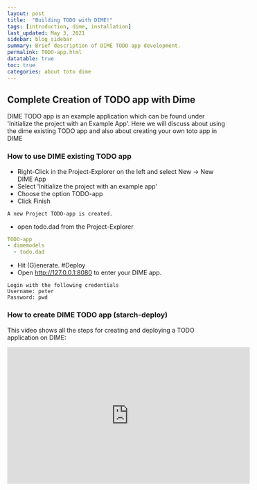 ```yaml
---
layout: post
title:  "Building TODO with DIME!"
tags: [introduction, dime, installation]
last_updated: May 3, 2021
sidebar: blog_sidebar
summary: Brief description of DIME TODO app development.
permalink: TODO-app.html
datatable: true
toc: true
categories: about toto dime
---
```

## Complete Creation of TODO app with Dime

DIME TODO app is an example application which can be found under 'Initialize the project with an Example App'. Here we will discuss about using the dime existing TODO app and also about creating your own toto app in DIME

### How to use DIME existing TODO app

- Right-Click in the Project-Explorer on the left and select New -> New DIME App
- Select 'Initialize the project with an example app'
- Choose the option TODO-app 
- Click Finish

```
A new Project TODO-app is created.
```
- open todo.dad from the Project-Explorer

```yaml
TODO-app
- dimemodels
  - todo.dad
```  

- Hit (G)enerate. 
#Deploy
- Open http://127.0.0.1:8080 to enter your DIME app.

```
Login with the following credentials
Username: peter
Password: pwd
```

### How to create DIME TODO app (starch-deploy)

This video shows all the steps for creating and deploying a TODO application on DIME:

<iframe width="560" height="315" src="https://www.youtube.com/embed/4GSfqMHGBS0" title="YouTube video player" frameborder="0" allow="accelerometer; autoplay; clipboard-write; encrypted-media; gyroscope; picture-in-picture" allowfullscreen></iframe>